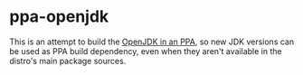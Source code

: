 # ppa-openjdk

This is an attempt to build the [OpenJDK in an PPA](https://launchpad.net/~coffeelibs/+archive/ubuntu/openjdk), so new JDK versions can be used as PPA build dependency, even when they aren't available in the distro's main package sources.